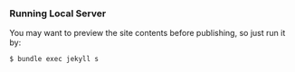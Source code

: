 ### Running Local Server

You may want to preview the site contents before publishing, so just run it by:

```console
$ bundle exec jekyll s
```
